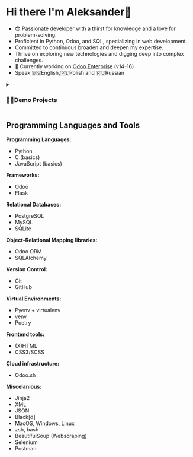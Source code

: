 # Hi there I'm Aleksander👋

- 😎 Passionate developer with a thirst for knowledge and a love for problem-solving.
- Proficient in Python, Odoo, and SQL, specializing in web development. 
- Committed to continuous broaden and deepen my expertise.
- Thrive on exploring new technologies and digging deep into complex challenges.
- 🔭 Currently working on <a href="https://youtu.be/y7TlnAv6cto">Odoo Enterprise</a> (v14-16) 
- Speak 🇺🇸English,🇵🇱Polish and 🇷🇺Russian

<details>
 <summary><h3>👨‍💻Demo Projects</summary>
   <ul>
     <li>
      <a href="../../../Weather-App">RESTful Weather APP</a>
     </li>
     <li>
      <a href="../../../static-code-analyser-python">Static Code Analyser for Python files</a>
     </li>
    <li>
     <a href="../../../Tic-Tac-Toe-with-AI">Tic-Tac-Toe-with-AI</a>
    </li>
    </ul>
</details>

## Programming Languages and Tools
**Programming Languages:**
- Python
- C (basics)
- JavaScript (basics)

**Frameworks:**
- Odoo
- Flask

**Relational Databases:**
- PostgreSQL
- MySQL
- SQLite

**Object-Relational Mapping libraries:**
- Odoo ORM
- SQLAlchemy

**Version Control:**
- Git
- GitHub

**Virtual Environments:**
- Pyenv + virtualenv
- venv
- Poetry

**Frontend tools:**
- (X)HTML
- CSS3/SCSS

**Cloud infrastructure:**
- Odoo.sh 

**Miscelanious:**
- Jinja2
- XML
- JSON
- Black[d]
- MacOS, Windows, Linux
- zsh, bash 
- BeautifulSoup (Webscraping)
- Selenium
- Postman
